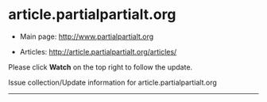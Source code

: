 # article.partialpartialt.org

+ Main page: http://www.partialpartialt.org 

+ Articles: http://article.partialpartialt.org/articles/

Please click **Watch** on the top right to follow the update. 

Issue collection/Update information for article.partialpartialt.org 

--------------------------
